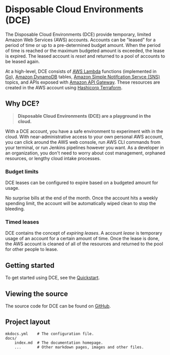 # Disposable Cloud Environments (DCE)

The Disposable Cloud Environments (DCE) provide temporary,
limited Amazon Web Services (AWS) accounts. Accounts can be "leased" for a
period of time or up to a pre-determined budget amount. When the period of
time is reached or the maximum budgeted amount is exceeded, the lease is
expired. The leased account is _reset_ and returned to a pool of accounts
to be leased again.

At a high-level, DCE consists of [AWS Lambda](https://aws.amazon.com/lambda/) functions (implemented in [Go](https://golang.org/)), 
[Amazon DynamoDB](https://aws.amazon.com/dynamodb/) tables, 
[Amazon Simple Notifcation Servce (SNS)](https://aws.amazon.com/sns/) topics,
and APIs exposed with [Amazon API Gateway](https://aws.amazon.com/api-gateway/). 
These resources are created in the AWS account using [Hashicorp Terraform](https://www.terraform.io/).

## Why DCE?

> **Disposable Cloud Environments (DCE) are a playground in the cloud.**

With a DCE account, you have a safe environment to experiment with in the
cloud. With near-administrative access to your own personal AWS account, you
can click around the AWS web console, run AWS CLI commands from your terminal,
or run Jenkins pipelines however you want. As a developer in an organization,
you don't need to worry about cost management, orphaned resources, or lengthy
cloud intake processes.

### Budget limits

DCE leases can be configured to expire based on a budgeted amount for usage. 

No surprise bills at the end of the month. Once the account hits a weekly 
spending limit, the account will be automatically wiped clean to stop the bleeding.

### Timed leases

DCE contains the concept of _expiring leases_. A account _lease_ is temporary
usage of an account for a certain amount of time. Once the lease is done,
the AWS account is cleaned of all of the resources and returned to the pool
for other people to lease.

## Getting started

To get started using DCE, see the [Quickstart](/quickstart).

## Viewing the source

The source code for DCE can be found on [GitHub]().

## Project layout

    mkdocs.yml    # The configuration file.
    docs/
        index.md  # The documentation homepage.
        ...       # Other markdown pages, images and other files.

